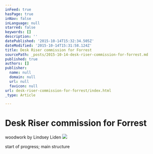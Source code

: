 ```yaml
---
inFeed: true
hasPage: true
inNav: false
inLanguage: null
starred: false
keywords: []
description: ''
datePublished: '2015-10-14T15:32:34.505Z'
dateModified: '2015-10-14T15:31:58.124Z'
title: Desk Riser commission for Forrest
sourcePath: _posts/2015-10-14-desk-riser-commission-for-forrest.md
published: true
authors: []
publisher:
  name: null
  domain: null
  url: null
  favicon: null
url: desk-riser-commission-for-forrest/index.html
_type: Article

---
```

# Desk Riser commission for Forrest

woodwork by Lindsey Liden
![](https://the-grid-user-content.s3-us-west-2.amazonaws.com/ae0306f0-3605-4def-baec-83b656eb1a7b.jpg)

start of progress; main structure